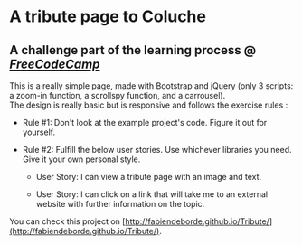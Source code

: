 # A tribute page to Coluche
## A challenge part of the learning process @ [*FreeCodeCamp*](https://www.freecodecamp.com)

This is a really simple page, made with Bootstrap and jQuery (only 3 scripts: a zoom-in function, a scrollspy function, and a carrousel). <br/>
The design is really basic but is responsive and follows the exercise rules :

- Rule #1: Don't look at the example project's code. Figure it out for yourself.

- Rule #2: Fulfill the below user stories. Use whichever libraries you need. Give it your own personal style.

  - User Story: I can view a tribute page with an image and text.

  - User Story: I can click on a link that will take me to an external website with further information on the topic.


You can check this project on [http://fabiendeborde.github.io/Tribute/](http://fabiendeborde.github.io/Tribute/).
